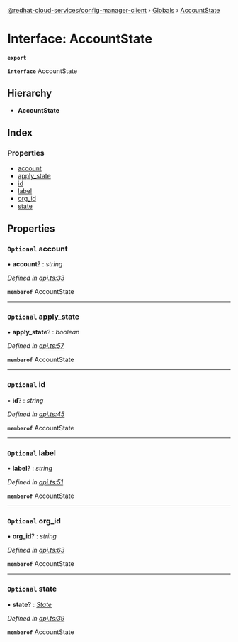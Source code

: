 [@redhat-cloud-services/config-manager-client](../README.md) › [Globals](../globals.md) › [AccountState](accountstate.md)

# Interface: AccountState

**`export`** 

**`interface`** AccountState

## Hierarchy

* **AccountState**

## Index

### Properties

* [account](accountstate.md#optional-account)
* [apply_state](accountstate.md#optional-apply_state)
* [id](accountstate.md#optional-id)
* [label](accountstate.md#optional-label)
* [org_id](accountstate.md#optional-org_id)
* [state](accountstate.md#optional-state)

## Properties

### `Optional` account

• **account**? : *string*

*Defined in [api.ts:33](https://github.com/RedHatInsights/javascript-clients/blob/master/packages/config-manager/api.ts#L33)*

**`memberof`** AccountState

___

### `Optional` apply_state

• **apply_state**? : *boolean*

*Defined in [api.ts:57](https://github.com/RedHatInsights/javascript-clients/blob/master/packages/config-manager/api.ts#L57)*

**`memberof`** AccountState

___

### `Optional` id

• **id**? : *string*

*Defined in [api.ts:45](https://github.com/RedHatInsights/javascript-clients/blob/master/packages/config-manager/api.ts#L45)*

**`memberof`** AccountState

___

### `Optional` label

• **label**? : *string*

*Defined in [api.ts:51](https://github.com/RedHatInsights/javascript-clients/blob/master/packages/config-manager/api.ts#L51)*

**`memberof`** AccountState

___

### `Optional` org_id

• **org_id**? : *string*

*Defined in [api.ts:63](https://github.com/RedHatInsights/javascript-clients/blob/master/packages/config-manager/api.ts#L63)*

**`memberof`** AccountState

___

### `Optional` state

• **state**? : *[State](state.md)*

*Defined in [api.ts:39](https://github.com/RedHatInsights/javascript-clients/blob/master/packages/config-manager/api.ts#L39)*

**`memberof`** AccountState
